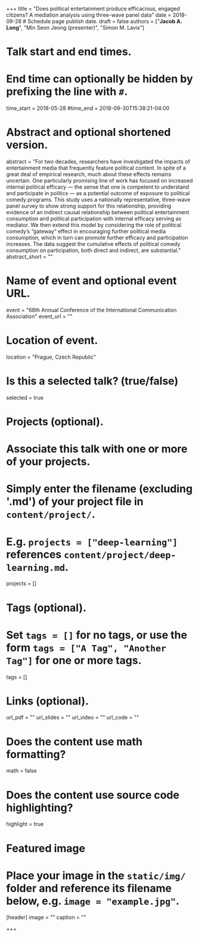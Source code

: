 +++
title = "Does political entertainment produce efficacious, engaged citizens? A mediation analysis using three-wave panel data"
date = 2018-09-28 # Schedule page publish date.
draft = false
authors = ["**Jacob A. Long**", "Min Seon Jeong (presenter)", "Simon M. Lavis"]

# Talk start and end times.
#   End time can optionally be hidden by prefixing the line with `#`.
time_start = 2018-05-28
#time_end = 2018-09-30T15:38:21-04:00

# Abstract and optional shortened version.
abstract = "For two decades, researchers have investigated the impacts of entertainment media that frequently feature political content. In spite of a great deal of empirical research, much about these effects remains uncertain. One particularly promising line of work has focused on increased internal political efficacy — the sense that one is competent to understand and participate in politics — as a potential outcome of exposure to political comedy programs. This study uses a nationally representative, three-wave panel survey to show strong support for this relationship, providing evidence of an indirect causal relationship between political entertainment consumption and political participation with internal efficacy serving as mediator. We then extend this model by considering the role of political comedy’s “gateway” effect in encouraging further political media consumption, which in turn can promote further efficacy and participation increases. The data suggest the cumulative effects of political comedy consumption on participation, both direct and indirect, are substantial."
abstract_short = ""

# Name of event and optional event URL.
event = "68th Annual Conference of the International Communication Association"
event_url = ""

# Location of event.
location = "Prague, Czech Republic"

# Is this a selected talk? (true/false)
selected = true

# Projects (optional).
#   Associate this talk with one or more of your projects.
#   Simply enter the filename (excluding '.md') of your project file in `content/project/`.
#   E.g. `projects = ["deep-learning"]` references `content/project/deep-learning.md`.
projects = []

# Tags (optional).
#   Set `tags = []` for no tags, or use the form `tags = ["A Tag", "Another Tag"]` for one or more tags.
tags = []

# Links (optional).
url_pdf = ""
url_slides = ""
url_video = ""
url_code = ""

# Does the content use math formatting?
math = false

# Does the content use source code highlighting?
highlight = true

# Featured image
# Place your image in the `static/img/` folder and reference its filename below, e.g. `image = "example.jpg"`.
[header]
image = ""
caption = ""

+++